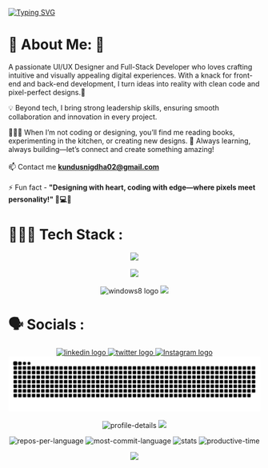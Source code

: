 [![Typing SVG](https://readme-typing-svg.demolab.com?font=Poppins&weight=500&size=25&pause=1000&color=F790C6&multiline=true&width=435&height=70&lines=Hey!+Myself+Snigdha+%3C3;Welcome+to+my+Github+Profile)](https://git.io/typing-svg)

# 💫 About Me: 🦋
A passionate UI/UX Designer and Full-Stack Developer who loves crafting intuitive and visually appealing digital experiences. With a knack for front-end and back-end development, I turn ideas into reality with clean code and pixel-perfect designs.🩷

💡 Beyond tech, I bring strong leadership skills, ensuring smooth collaboration and innovation in every project.

📖🍳🎨 When I’m not coding or designing, you’ll find me reading books, experimenting in the kitchen, or creating new designs.
🚀 Always learning, always building—let’s connect and create something amazing!
<br><br>📫 Contact me **kundusnigdha02@gmail.com**<br><br> ⚡ Fun fact - **"Designing with heart, coding with edge—where pixels meet personality!" 🎨💻✨** 

# 👩🏻‍💻 Tech Stack :
<p align="center">
  <a href="https://skillicons.dev">
    <img src="https://skillicons.dev/icons?i=html,css,java,tailwindcss,reactjs &theme=light" />
  </a>
</p>

<p align="center">
  <a href="https://skillicons.dev">
    <img src="https://skillicons.dev/icons?i=vscode,github,figma,git,flutter,typescript,javascript&theme=light" />
  </a>
</p>
<div align="center">
<img src="https://cdn.jsdelivr.net/gh/devicons/devicon/icons/windows8/windows8-original.svg" height="50" width="60" alt="windows8 logo"/>
 <a href= https://www.apple.com/in/macos> <img width ='40px' src ='https://img.icons8.com/ios-glyphs/144/000000/mac-client.png'> </a>
</div>






<h1 align="left"> 🗣 Socials : </h1>

<div align="center">
  <a href="https://www.linkedin.com/in/snigdha-kundu-2b4862254/">
    <img src="https://img.shields.io/static/v1?message=LinkedIn&logo=linkedin&label=&color=DE3163&logoColor=white&labelColor=&style=for-the-badge" height="40" alt="linkedin logo"/>
      </a>

  <a href="https://x.com/kundusnigdha02">
    <img src="https://img.shields.io/static/v1?message=Twitter&logo=twitter&label=&color=FF8383&logoColor=white&labelColor=&style=for-the-badge" height="40" alt="twitter logo"  />
  </a>
  
  <a href="https://www.instagram.com/_.mimmie02._/">
    <img src="https://img.shields.io/static/v1?message=Instagram&logo=Instagram&label=&color=FFCFCF&logoColor=white&labelColor=&style=for-the-badge" height="40" alt="Instagram logo"/>
  </a>
  

  

  
  </div>








<picture>
  <source
    media="(prefers-color-scheme: dark)"
    srcset="https://raw.githubusercontent.com/platane/snk/output/github-contribution-grid-snake-dark.svg"
  />
  <source
    media="(prefers-color-scheme: light)"
    srcset="https://raw.githubusercontent.com/platane/snk/output/github-contribution-grid-snake.svg"
  />
  <img
    alt="github contribution grid snake animation"
    src="https://raw.githubusercontent.com/platane/snk/output/github-contribution-grid-snake.svg"
  />
</picture>

<div align="center">

![profile-details](http://github-profile-summary-cards.vercel.app/api/cards/profile-details?username=sage2002&theme=moonlight)
<img src="https://streak-stats.demolab.com?user=sage2002&locale=en&mode=weekly&theme=vision-friendly-dark&hide_border=true&border_radius=10&date_format=j M[ Y]&order=3" height="180" />

![repos-per-language](http://github-profile-summary-cards.vercel.app/api/cards/repos-per-language?username=sage2002&theme=moonlight)
![most-commit-language](http://github-profile-summary-cards.vercel.app/api/cards/most-commit-language?username=sage2002&theme=moonlight)
![stats](http://github-profile-summary-cards.vercel.app/api/cards/stats?username=sage2002&theme=moonlight)
![productive-time](http://github-profile-summary-cards.vercel.app/api/cards/productive-time?username=sage2002&theme=moonlight&utcOffset=8)

![](https://github-profile-trophy.vercel.app/?username=sage2002&theme=dracula&no-frame=true&no-bg=false&margin-w=4)

</div>

